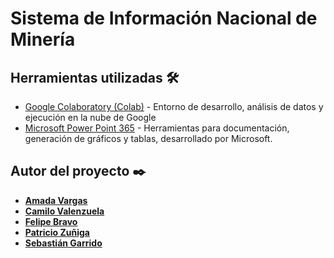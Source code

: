 # Sistema de Información Nacional de Minería


## Herramientas utilizadas 🛠️

* [Google Colaboratory (Colab)](https://colab.research.google.com/) - Entorno de desarrollo, análisis de datos y ejecución en la nube de Google
* [Microsoft Power Point 365](https://www.office.com/) - Herramientas para documentación, generación de gráficos y tablas, desarrollado por Microsoft.


## Autor del proyecto ✒️

* [**Amada Vargas**](https://www.linkedin.com/in/amada-vargas-hern%C3%A1ndez-bb4785212/)
* [**Camilo Valenzuela**](https://www.linkedin.com/in/camilo-valenzuela-rojas-2a219a1b3/) 
* [**Felipe Bravo**](https://www.linkedin.com/in/felipe-bravo-espinosa-aab013163/)
* [**Patricio Zuñiga**](https://www.linkedin.com/in/patricio-zu%C3%B1iga-reyes-579652203/)
* [**Sebastián Garrido**](https://cl.linkedin.com/in/sebastian-alejandro-garrido-valenzuela-a16120204)
